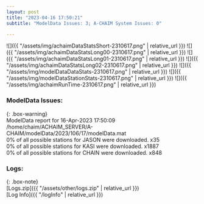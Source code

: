 ```yaml
---
layout: post
title: "2023-04-16 17:50:21"
subtitle: "ModelData Issues: 3; A-CHAIM System Issues: 0"

---
```


![]({{ "/assets/img/achaimDataStatsShort-2310617.png" | relative_url }})
![]({{ "/assets/img/achaimDataStatsLong00-2310617.png" | relative_url }})
![]({{ "/assets/img/achaimDataStatsLong01-2310617.png" | relative_url }})
![]({{ "/assets/img/achaimDataStatsLong02-2310617.png" | relative_url }})
![]({{ "/assets/img/modelDataDataStats-2310617.png" | relative_url }})
![]({{ "/assets/img/modelDataStationStats-2310617.png" | relative_url }})
![]({{ "/assets/img/achaimRunTime-2310617.png" | relative_url }})


### ModelData Issues:  
  
{: .box-warning}  
 ModelData report for 16-Apr-2023 17:50:09   
 /home/chaim/ACHAIM_SERVER/A-CHAIM/modelData/2023/106/17/modelData.mat   
 0% of all possible stations for JASON were downloaded. x35   
 0% of all possible stations for KASI were downloaded. x1887   
 0% of all possible stations for CHAIN were downloaded. x848   
  


### Logs:  
  
{: .box-note}  
[Logs.zip]({{ "/assets/other/logs.zip" | relative_url }})  
[Log Info]({{ "/logInfo" | relative_url }})  
